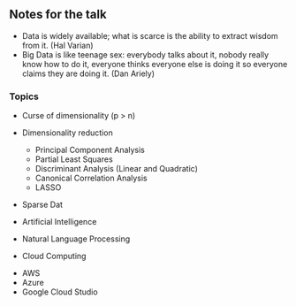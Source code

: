 ## Notes for the talk

* Data is widely available; what is scarce is the ability to extract wisdom from it. (Hal Varian)
* Big Data is like teenage sex: everybody talks about it, nobody really know how to do it, everyone thinks everyone else is doing it so everyone claims they are doing it. (Dan Ariely)

### Topics

* Curse of dimensionality (p > n)

* Dimensionality reduction
  + Principal Component Analysis
  + Partial Least Squares
  + Discriminant Analysis (Linear and Quadratic)
  + Canonical Correlation Analysis
  + LASSO
  
* Sparse Dat

* Artificial Intelligence

* Natural Language Processing

* Cloud Computing
 + AWS
 + Azure
 + Google Cloud Studio



  
